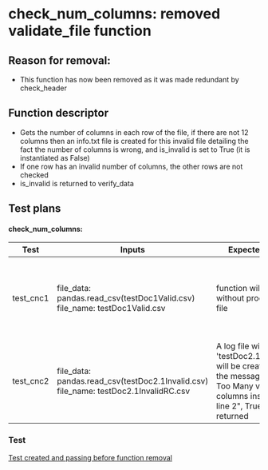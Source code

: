 # check_num_columns: removed validate_file function

## Reason for removal:
-   This function has now been removed as it was made redundant by check_header

## Function descriptor
-	Gets the number of columns in each row of the file, if there are not 12 columns then an info.txt file is created for this invalid file detailing the fact the number of columns is wrong, and is_invalid is set to True (it is instantiated as False)
-   If one row has an invalid number of columns, the other rows are not checked
-   is_invalid is returned to verify_data

## Test plans
#### check_num_columns:

|Test|Inputs|Expected Outcome| pass/fail | links |
|----|------|----------------|-----------|-------|
| test_cnc1 |file_data: pandas.read_csv(testDoc1Valid.csv)<br>file_name: testDoc1Valid.csv | function will return False without producing a log file| Passes 12/08/2022 | [Tested code](./validate_file.py) <br><br>  [Tested document](./testDoc1Valid.csv) <br><br>  [Unit test file](./tests/redundant_tests/test_num_columns.py)|
| test_cnc2 | file_data: pandas.read_csv(testDoc2.1Invalid.csv)<br>file_name: testDoc2.1InvalidRC.csv |A log file with the title 'testDoc2.1Invalid_log.txt' will be created containing the message "Error 600 - Too Many values - 11 columns instead of 10 on line 2", True will be returned| Passes 12/08/2022 | [Tested code](./validate_file.py) <br><br>  [Tested document](./testDoc2.1Invalid.csv) <br><br> [Unit test file](./tests/redundant_tests/test_num_columns.py)|

### Test
[Test created and passing before function removal](./tests/redundant_tests/test_num_columns.py)